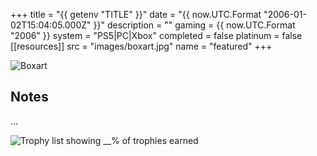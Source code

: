 +++
title = "{{ getenv "TITLE" }}"
date = "{{ now.UTC.Format "2006-01-02T15:04:05.000Z" }}"
description = ""
gaming = {{ now.UTC.Format "2006" }}
system = "PS5|PC|Xbox"
completed = false
platinum = false
[[resources]]
src = "images/boxart.jpg"
name = "featured"
+++

![Boxart](images/boxart.jpg)

## Notes

...

![Trophy list showing __% of trophies earned](images/trophies.jpg)
